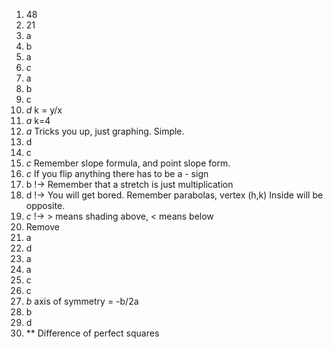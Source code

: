 1. 48
2. 21
3. a
4. b
5. a
6. *c*
7. a
8. b
9. c
10. *d*    k = y/x
11. *a*    k=4
12. *a*    Tricks you up, just graphing. Simple.
13. d
14. c
15. *c*   Remember slope formula, and point slope form.
16. *c*   If you flip anything there has to be a - sign
17. b  !-> Remember that a stretch is just multiplication
18. d  !-> You will get bored. Remember parabolas, vertex (h,k) Inside will be opposite.
19. *c*  !-> > means shading above, < means below
20. Remove
21. a
22. d
23. a
24. a
25. c
26. c
27. *b*    axis of symmetry = -b/2a
28. b
29. d
30. **   Difference of perfect squares